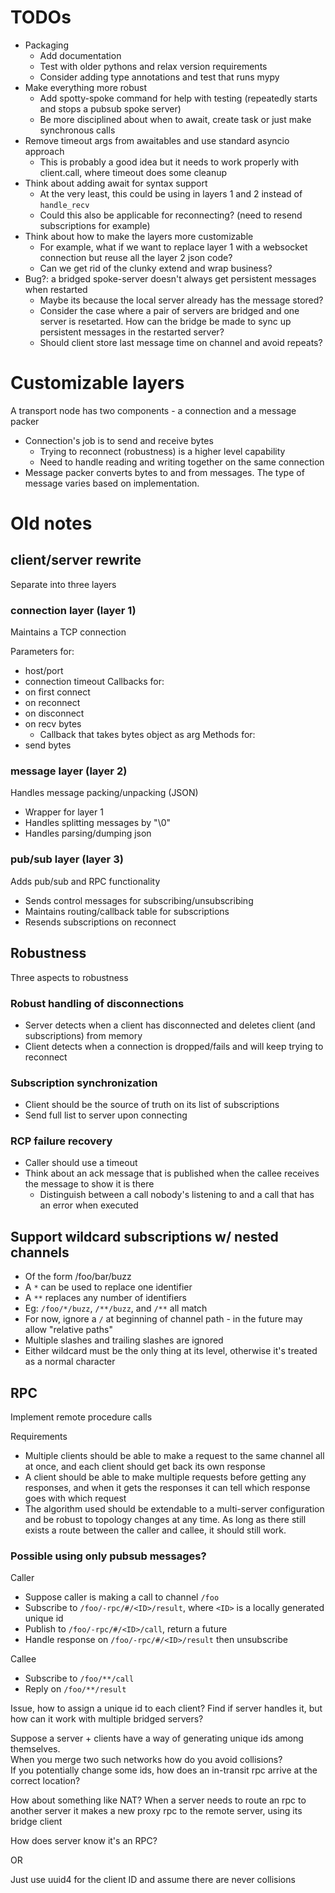 # TODOs

* Packaging
    * Add documentation
    * Test with older pythons and relax version requirements
    * Consider adding type annotations and test that runs mypy
* Make everything more robust
    * Add spotty-spoke command for help with testing (repeatedly starts and stops a pubsub spoke server)
    * Be more disciplined about when to await, create task or just make synchronous calls
* Remove timeout args from awaitables and use standard asyncio approach
    * This is probably a good idea but it needs to work properly with client.call, where timeout does some cleanup
* Think about adding await for syntax support
    * At the very least, this could be using in layers 1 and 2 instead of `handle_recv`
    * Could this also be applicable for reconnecting? (need to resend subscriptions for example)
* Think about how to make the layers more customizable
    * For example, what if we want to replace layer 1 with a websocket connection but reuse all the layer 2 json code?
    * Can we get rid of the clunky extend and wrap business?
* Bug?: a bridged spoke-server doesn't always get persistent messages when restarted
    * Maybe its because the local server already has the message stored?
    * Consider the case where a pair of servers are bridged and one server is resetarted. How can the bridge be made to sync up persistent messages in the restarted server?
    * Should client store last message time on channel and avoid repeats?

# Customizable layers

A transport node has two components - a connection and a message packer

- Connection's job is to send and receive bytes
    - Trying to reconnect (robustness) is a higher level capability
    - Need to handle reading and writing together on the same connection
- Message packer converts bytes to and from messages. The type of message varies based on implementation.

# Old notes

## client/server rewrite

Separate into three layers

### connection layer (layer 1)

Maintains a TCP connection

Parameters for:
* host/port
* connection timeout
Callbacks for:
* on first connect
* on reconnect
* on disconnect
* on recv bytes
    * Callback that takes bytes object as arg
Methods for:
* send bytes

### message layer (layer 2)

Handles message packing/unpacking (JSON)

* Wrapper for layer 1
* Handles splitting messages by "\0"
* Handles parsing/dumping json

### pub/sub layer (layer 3)

Adds pub/sub and RPC functionality

* Sends control messages for subscribing/unsubscribing
* Maintains routing/callback table for subscriptions
* Resends subscriptions on reconnect

## Robustness

Three aspects to robustness

### Robust handling of disconnections

* Server detects when a client has disconnected and deletes client (and subscriptions) from memory
* Client detects when a connection is dropped/fails and will keep trying to reconnect

### Subscription synchronization

* Client should be the source of truth on its list of subscriptions
* Send full list to server upon connecting

### RCP failure recovery

* Caller should use a timeout
* Think about an ack message that is published when the callee receives the message to show it is there
    * Distinguish between a call nobody's listening to and a call that has an error when executed

## Support wildcard subscriptions w/ nested channels

* Of the form /foo/bar/buzz
* A `*` can be used to replace one identifier
* A `**` replaces any number of identifiers
* Eg: `/foo/*/buzz`, `/**/buzz`, and `/**` all match
* For now, ignore a `/` at beginning of channel path - in the future may allow "relative paths"
* Multiple slashes and trailing slashes are ignored
* Either wildcard must be the only thing at its level, otherwise it's treated as a normal character

## RPC

Implement remote procedure calls

Requirements

* Multiple clients should be able to make a request to the same channel all at once, and each client should get back its own response
* A client should be able to make multiple requests before getting any responses, and when it gets the responses it can tell which response goes with which request
* The algorithm used should be extendable to a multi-server configuration and be robust to topology changes at any time. As long as there still exists a route between the caller and callee, it should still work.

### Possible using only pubsub messages?

Caller

* Suppose caller is making a call to channel `/foo`
* Subscribe to `/foo/-rpc/#/<ID>/result`, where `<ID>` is a locally generated unique id
* Publish to `/foo/-rpc/#/<ID>/call`, return a future
* Handle response on `/foo/-rpc/#/<ID>/result` then unsubscribe

Callee

* Subscribe to `/foo/**/call`
* Reply on `/foo/**/result`

Issue, how to assign a unique id to each client?
Find if server handles it, but how can it work with multiple bridged servers?

Suppose a server + clients have a way of generating unique ids among themselves.  
When you merge two such networks how do you avoid collisions?  
If you potentially change some ids, how does an in-transit rpc arrive at the correct location?

How about something like NAT? When a server needs to route an rpc to another server it makes a new proxy rpc to the remote server, using its bridge client

How does server know it's an RPC?

OR

Just use uuid4 for the client ID and assume there are never collisions
